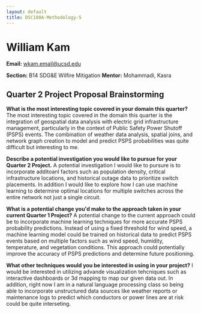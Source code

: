 ```yaml
---
layout: default
title: DSC180A-Methodology-5
---
```


# William Kam
**Email:** wkam.email@ucsd.edu

**Section:** B14 SDG&E Wilfire Mitigation
**Mentor:** Mohammadi, Kasra

## Quarter 2 Project Proposal Brainstorming

**What is the most interesting topic covered in your domain this quarter?**
The most interesting topic covered in the domain this quarter is the integration of geospatial data analysis with electric grid infrastructure management, particularly in the context of Public Safety Power Shutoff (PSPS) events. The combination of weather data analysis, spatial joins, and network graph creation to model and predict PSPS probabilities was quite difficult but interesting to me.

**Describe a potential investigation you would like to pursue for your Quarter 2 Project.**
A potential investigation I would like to pursure is to incorporate additoanl factors such as population density, critical infrastructure locations, and historical outage data to prioritize switch placements. In addition I would like to explore how I can use machine learning to determine optimal locations for multiple switches across the entire network not just a single circuit.


**What is a potential change you'd make to the approach taken in your current Quarter 1 Project?**
A potential change to the current approach could be to incorporate machine learning techniques for more accurate PSPS probability predictions. Instead of using a fixed threshold for wind speed, a machine learning model could be trained on historical data to predict PSPS events based on multiple factors such as wind speed, humidity, temperature, and vegetation conditions. This approach could potentially improve the accuracy of PSPS predictions and determine future positioning.

**What other techniques would you be interested in using in your project?**
I would be interested in utilizing advande visualization tehcniques such as interactive dashboards or 3d mapping to map our given data out. In addition, right now I am in a natural language processing class so being able to incorporate unstructured data sources like weather reports or maintenance logs to predict which conductors or power lines are at risk could be quite interseting.
